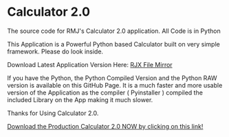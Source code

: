# Calculator 2.0
The source code for RMJ's Calculator 2.0 application. All Code is in Python

This Application is a Powerful Python based Calculator built on very simple framework. Please do look inside. 

Download Latest Application Version Here: <a href="https://rjx.har.mybluehost.me/file/calculator2.0installerwin64.exe">RJX File Mirror</a>

If you have the Python, the Python Compiled Version and the Python RAW version is available on this GitHub Page. It is a much faster and more usable version of the Application as the compiler ( Pyinstaller ) compiled the included Library on the App making it much slower. 

Thanks for Using Calculator 2.0.

<a href="https://rjx.har.mybluehost.me/file/calculator2.0installerwin64.exe">Download the Production Calculator 2.0 NOW by clicking on this link!</a> 

